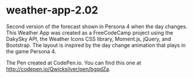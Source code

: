 # weather-app-2.02
Second version of the forecast shown in Persona 4 when the day changes. This Weather App was created as a FreeCodeCamp project using the DakySky API, the Weather Icons CSS library, Moment.js, jQuery, and Bootstrap. The layout is inspired by the day change animation that plays in the game Persona 4.

The Pen created at CodePen.io. You can find this one at http://codepen.io/Qwicksilver/pen/bgqdZa.

 
